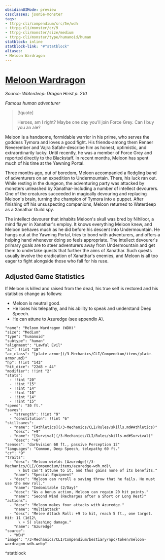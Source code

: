 ```yaml
---
obsidianUIMode: preview
cssclasses: json5e-monster
tags:
- ttrpg-cli/compendium/src/5e/wdh
- ttrpg-cli/monster/cr/9
- ttrpg-cli/monster/size/medium
- ttrpg-cli/monster/type/humanoid/human
statblock: inline
statblock-link: "#^statblock"
aliases:
- Meloon Wardragon
---
```

# [Meloon Wardragon](3-Mechanics\CLI\Compendium\bestiary\npc/meloon-wardragon-wdh.md)
*Source: Waterdeep: Dragon Heist p. 210*  

*Famous human adventurer*

> [!quote]  
> 
> Heroes, am I right? Maybe one day you'll join Force Grey. Can I buy you an ale?

Meloon is a handsome, formidable warrior in his prime, who serves the goddess Tymora and loves a good fight. His friends-among them Renaer Neverember and Vajra Safahr-describe him as honest, optimistic, and extraordinarily lucky. Until recently, he was a member of Force Grey and reported directly to the Blackstaff. In recent months, Meloon has spent much of his time at the Yawning Portal.

Three months ago, out of boredom, Meloon accompanied a fledgling band of adventurers on an expedition to Undermountain. There, his luck ran out. While resting in the dungeon, the adventuring party was attacked by monsters unleashed by Xanathar-including a number of intellect devourers. One of the creatures succeeded in magically devouring and replacing Meloon's brain, turning the champion of Tymora into a puppet. After finishing off his unsuspecting companions, Meloon returned to Waterdeep as a Xanathar Guild spy.

The intellect devourer that inhabits Meloon's skull was bred by Nihiloor, a mind flayer in Xanathar's employ. It knows everything Meloon knew, and Meloon behaves much as he did before his descent into Undermountain. He hangs out at the Yawning Portal, tries to bond with adventurers, and offers a helping hand whenever doing so feels appropriate. The intellect devourer's primary goals are to steer adventurers away from Undermountain and get them to undertake quests that further the aims of Xanathar. Such quests usually involve the eradication of Xanathar's enemies, and Meloon is all too eager to fight alongside those who fall for his ruse.

## Adjusted Game Statistics

If Meloon is killed and raised from the dead, his true self is restored and his statistics change as follows:

- Meloon is neutral good.  
- He loses his telepathy, and his ability to speak and understand Deep Speech.  
- He can attune to Azuredge (see appendix A).  

```statblock
"name": "Meloon Wardragon (WDH)"
"size": "Medium"
"type": "humanoid"
"subtype": "human"
"alignment": "Lawful Evil"
"ac": !!int "18"
"ac_class": "[plate armor](/3-Mechanics/CLI/Compendium/items/plate-armor.md)"
"hp": !!int "143"
"hit_dice": "22d8 + 44"
"modifier": !!int "2"
"stats":
  - !!int "20"
  - !!int "15"
  - !!int "14"
  - !!int "10"
  - !!int "14"
  - !!int "15"
"speed": "30 ft."
"saves":
  - "strength": !!int "9"
  - "constitution": !!int "6"
"skillsaves":
  - "name": "[Athletics](/3-Mechanics/CLI/Rules/skills.md#Athletics)"
    "desc": "+9"
  - "name": "[Survival](/3-Mechanics/CLI/Rules/skills.md#Survival)"
    "desc": "+6"
"senses": "darkvision 60 ft., passive Perception 12"
"languages": "Common, Deep Speech, telepathy 60 ft."
"cr": "9"
"traits":
  - "desc": "Meloon wields [Azuredge](/3-Mechanics/CLI/Compendium/items/azuredge-wdh.md)\
      \ but can't attune to it, and thus gains none of its benefits."
    "name": "Special Equipment"
  - "desc": "Meloon can reroll a saving throw that he fails. He must use the new roll."
    "name": "Indomitable (2/Day)"
  - "desc": "As a bonus action, Meloon can regain 20 hit points."
    "name": "Second Wind (Recharges after a Short or Long Rest)"
"actions":
  - "desc": "Meloon makes four attacks with Azuredge."
    "name": "Multiattack"
  - "desc": "Melee Attack Roll: +9 to hit, reach 5 ft., one target. Hit: 11 (1d12\
      \ + 5) slashing damage."
    "name": "Azuredge"
"source":
  - "WDH"
"image": "/3-Mechanics/CLI/Compendium/bestiary/npc/token/meloon-wardragon-wdh.webp"
```
^statblock